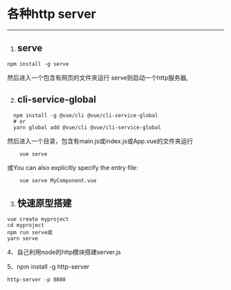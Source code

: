 # 各种http server #
****
1. ## serve
  ```
  npm install -g serve
  ````
  然后进入一个包含有网页的文件夹运行
  serve则启动一个http服务器,

2. ## cli-service-global 
```
  npm install -g @vue/cli @vue/cli-service-global
  # or
  yarn global add @vue/cli @vue/cli-service-global
```
然后进入一个目录，包含有main.js或index.js或App.vue的文件夹运行
```
	vue serve 
```

或You can also explicitly specify the entry file:
```
	vue serve MyComponent.vue
```

3. ## 快速原型搭建
```
vue create myproject
cd myproject
npm run serve或
yarn serve
```

4、自己利用node的http模块搭建server.js

5、npm install -g http-server
```
http-server -p 8080
```